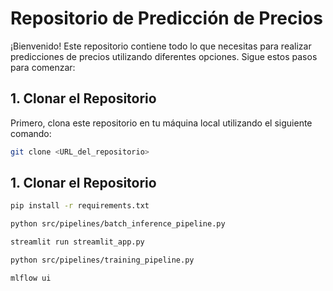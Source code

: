 # Repositorio de Predicción de Precios

¡Bienvenido! Este repositorio contiene todo lo que necesitas para realizar predicciones de precios utilizando diferentes opciones. Sigue estos pasos para comenzar:

## 1. Clonar el Repositorio
Primero, clona este repositorio en tu máquina local utilizando el siguiente comando:

```bash
git clone <URL_del_repositorio>
```

## 1. Clonar el Repositorio

```bash
pip install -r requirements.txt
```

```bash
python src/pipelines/batch_inference_pipeline.py
```

```bash
streamlit run streamlit_app.py
```


```bash
python src/pipelines/training_pipeline.py
```

```bash
mlflow ui
```